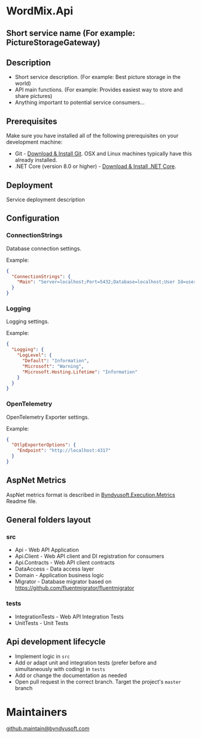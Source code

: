 ﻿# WordMix.Api

## Short service name (For example: PictureStorageGateway)

## Description

- Short service description. (For example: Best picture storage in the world)
- API main functions. (For example: Provides easiest way to store and share pictures)
- Anything important to potential service consumers...

## Prerequisites

Make sure you have installed all of the following prerequisites on your development machine:

- Git - [Download & Install Git](https://git-scm.com/downloads). OSX and Linux machines typically have this already
  installed.
- .NET Core (version 8.0 or
  higher) - [Download & Install .NET Core](https://dotnet.microsoft.com/download/dotnet-core/8.0).

## Deployment

Service deployment description

## Configuration

### ConnectionStrings

Database connection settings.

Example:

```json
{
  "ConnectionStrings": {
    "Main": "Server=localhost;Port=5432;Database=localhost;User Id=user1;Password=password1;POOLING=True;MINPOOLSIZE=1;MAXPOOLSIZE=1024;"
  }
}
```

### Logging

Logging settings.

Example:

```json
{
  "Logging": {
    "LogLevel": {
      "Default": "Information",
      "Microsoft": "Warning",
      "Microsoft.Hosting.Lifetime": "Information"
    }
  }
}
```

### OpenTelemetry

OpenTelemetry Exporter settings.

Example:

```json
{
  "OtlpExporterOptions": {
    "Endpoint": "http://localhost:4317"
  }
}
```

## AspNet Metrics

AspNet metrics format is described
in [Byndyusoft.Execution.Metrics](https://github.com/Byndyusoft/Byndyusoft.Execution.Metrics) Readme file.

## General folders layout

### src

- Api - Web API Application
- Api.Client - Web API client and DI registration for consumers
- Api.Contracts - Web API client contracts
- DataAccess - Data access layer
- Domain - Application business logic
- Migrator - Database migrator based on https://github.com/fluentmigrator/fluentmigrator

### tests

- IntegrationTests - Web API Integration Tests
- UnitTests - Unit Tests

## Api development lifecycle

- Implement logic in `src`
- Add or adapt unit and integration tests (prefer before and simultaneously with coding) in `tests`
- Add or change the documentation as needed
- Open pull request in the correct branch. Target the project's `master` branch

# Maintainers

[github.maintain@byndyusoft.com](mailto:github.maintain@byndyusoft.com)